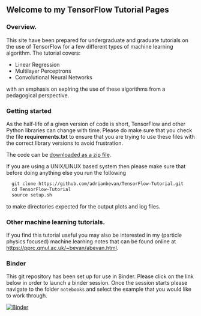 ## Welcome to my TensorFlow Tutorial Pages

### Overview.

This site have been prepared for undergraduate and graduate tutorials on the use of TensorFlow for a few different types of machine learning algorithm. The tutorial covers:
- Linear Regression
- Multilayer Perceptrons
- Convolutional Neural Networks

with an emphasis on explring the use of these algorithms from a pedagogical perspective.

### Getting started

As the half-life of a given version of code is short, TensorFlow and other Python libraries can change with time. Please do make sure that you check the file **requirements.txt** to ensure that you are trying to use these files with the correct library versions to avoid frustration.

The code can be [downloaded as a zip file](https://github.com/adrianbevan/TensorFlow-Tutorial/archive/main.zip).

If you are using a UNIX/LINUX based system then please make sure that before doing anything else you run the following 
```markdown
  git clone https://github.com/adrianbevan/TensorFlow-Tutorial.git
  cd TensorFlow-Tutorial
  source setup.sh
```
to make directories expected for the output plots and log files.

### Other machine learning tutorials.

If you find this tutorial useful you may also be interested in my (particle physics focused) machine learning notes that can be found 
online at https://pprc.qmul.ac.uk/~bevan/abevan.html. 

### Binder

This git repository has been set up for use in Binder.  Please click on the link below in order to launch a binder session.  Once the session starts please navigate to the folder `notebooks` and select the example that you would like to work through.

[![Binder](https://mybinder.org/badge_logo.svg)](https://mybinder.org/v2/gh/adrianbevan/TensorFlow-Tutorial.git/main)
